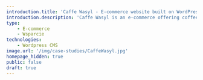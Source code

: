 ```yaml
---
introduction.title: 'Caffe Wasyl - E-commerce website built on WordPress + WooCommerce, delivered in a very short timeframe'
introduction.description: 'Caffe Wasyl is an e-commerce offering coffee and tea blends for connoisseurs. Our task was to create an online store and launch sales within a month from the initial request.'
type:
    - E-commerce
    - Wsparcie
technologies:
    - Wordpress CMS
image.url: '/img/case-studies/CaffeWasyl.jpg'
homepage_hidden: true
public: false
draft: true
---
```

